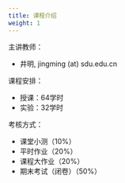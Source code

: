 ```yaml
---
title: 课程介绍
weight: 1
---
```


主讲教师：

- 井明, jingming (at) sdu.edu.cn

课程安排：

- 授课：64学时
- 实验：32学时

考核方式：

- 课堂小测（10%）
- 平时作业（20%）
- 课程大作业（20%）
- 期末考试（闭卷）（50%）